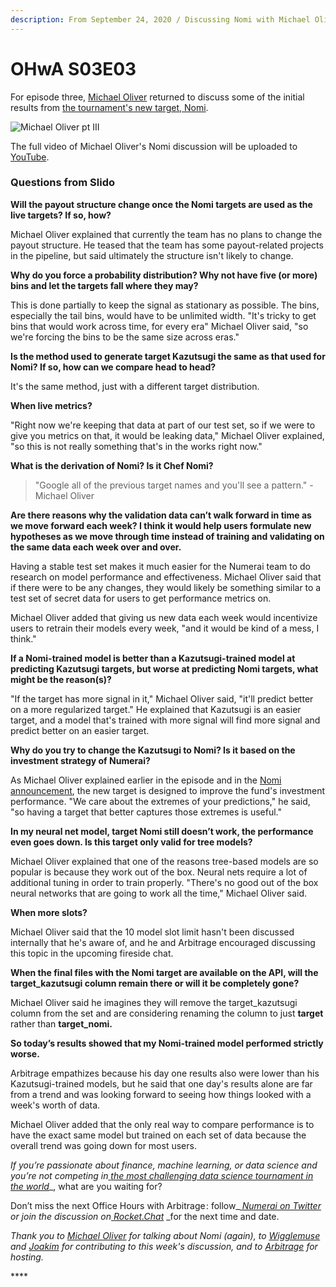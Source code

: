 ```yaml
---
description: From September 24, 2020 / Discussing Nomi with Michael Oliver
---
```


# OHwA S03E03

For episode three, [Michael Oliver](https://numer.ai/mdo) returned to discuss some of the initial results from [the tournament's new target, Nomi](https://forum.numer.ai/t/new-target-nomi-release/959/3?u=jrb).

![Michael Oliver pt III](../../../.gitbook/assets/mdo.png)

The full video of Michael Oliver's Nomi discussion will be uploaded to [YouTube](https://youtube.com/numerai).

### Questions from Slido

**Will the payout structure change once the Nomi targets are used as the live targets? If so, how?**

Michael Oliver explained that currently the team has no plans to change the payout structure. He teased that the team has some payout-related projects in the pipeline, but said ultimately the structure isn't likely to change.

**Why do you force a probability distribution? Why not have five (or more) bins and let the targets fall where they may?**

This is done partially to keep the signal as stationary as possible. The bins, especially the tail bins, would have to be unlimited width. "It's tricky to get bins that would work across time, for every era" Michael Oliver said, "so we're forcing the bins to be the same size across eras."

**Is the method used to generate target Kazutsugi the same as that used for Nomi? If so, how can we compare head to head?**

It's the same method, just with a different target distribution.

**When live metrics?**

"Right now we're keeping that data at part of our test set, so if we were to give you metrics on that, it would be leaking data," Michael Oliver explained, "so this is not really something that's in the works right now."

**What is the derivation of Nomi? Is it Chef Nomi?**

> "Google all of the previous target names and you'll see a pattern." - Michael Oliver

**Are there reasons why the validation data can’t walk forward in time as we move forward each week? I think it would help users formulate new hypotheses as we move through time instead of training and validating on the same data each week over and over.**

Having a stable test set makes it much easier for the Numerai team to do research on model performance and effectiveness. Michael Oliver said that if there were to be any changes, they would likely be something similar to a test set of secret data for users to get performance metrics on.

Michael Oliver added that giving us new data each week would incentivize users to retrain their models every week, "and it would be kind of a mess, I think."

**If a Nomi-trained model is better than a Kazutsugi-trained model at predicting Kazutsugi targets, but worse at predicting Nomi targets, what might be the reason(s)?**

"If the target has more signal in it," Michael Oliver said, "it'll predict better on a more regularized target." He explained that Kazutsugi is an easier target, and a model that's trained with more signal will find more signal and predict better on an easier target.

**Why do you try to change the Kazutsugi to Nomi? Is it based on the investment strategy of Numerai?**

As Michael Oliver explained earlier in the episode and in the [Nomi announcement](https://forum.numer.ai/t/new-target-nomi-release/959/3?u=jrb), the new target is designed to improve the fund's investment performance. "We care about the extremes of your predictions," he said, "so having a target that better captures those extremes is useful."

**In my neural net model, target Nomi still doesn’t work, the performance even goes down. Is this target only valid for tree models?**

Michael Oliver explained that one of the reasons tree-based models are so popular is because they work out of the box. Neural nets require a lot of additional tuning in order to train properly. "There's no good out of the box neural networks that are going to work all the time," Michael Oliver said.

**When more slots?**

Michael Oliver said that the 10 model slot limit hasn't been discussed internally that he's aware of, and he and Arbitrage encouraged discussing this topic in the upcoming fireside chat.

**When the final files with the Nomi target are available on the API, will the target\_kazutsugi column remain there or will it be completely gone?**

Michael Oliver said he imagines they will remove the target\_kazutsugi column from the set and are considering renaming the column to just **target** rather than **target\_nomi.**

**So today’s results showed that my Nomi-trained model performed strictly worse.**

Arbitrage empathizes because his day one results also were lower than his Kazutsugi-trained models, but he said that one day's results alone are far from a trend and was looking forward to seeing how things looked with a week's worth of data.

Michael Oliver added that the only real way to compare performance is to have the exact same model but trained on each set of data because the overall trend was going down for most users.

_If you’re passionate about finance, machine learning, or data science and you’re not competing in_[ _the most challenging data science tournament in the world_](https://numer.ai/tournament)\_, what are you waiting for?

Don’t miss the next Office Hours with Arbitrage : follow\_[ _Numerai on Twitter_](http://twitter.com/numerai) _or join the discussion on_[ _Rocket.Chat_](https://community.numer.ai/home) \_for the next time and date.

_Thank you to [_Michael Oliver_](https://numer.ai/mdo) _for talking about Nomi (again),_ to_ [_Wigglemuse_](https://numer.ai/wigglemuse) _and_ [_Joakim_](https://numer.ai/joakim\_arvidsson) _for contributing to this week's discussion,_ _and to_ [_Arbitrage_](https://numer.ai/arbitrage) _for hosting._

\*\*\*\*
